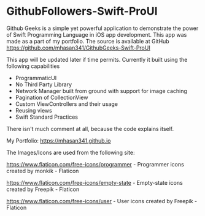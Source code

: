 # GithubFollowers-Swift-ProUI
Github Geeks is a simple yet powerful application to demonstrate the power of Swift Programming Language in iOS app development. This app was made as a part of my portfolio. The source is available at GitHub https://github.com/mhasan341/GithubGeeks-Swift-ProUI

This app will be updated later if time permits. Currently it built using the following capabilities

- ProgrammaticUI 
- No Third Party Library
- Network Manager built from ground with support for image caching
- Pagination of CollectionView
- Custom ViewControllers and their usage
- Reusing views
- Swift Standard Practices

There isn't much comment at all, because the code explains itself.

My Portfolio: https://mhasan341.github.io

The Images/Icons are used from the following site: 

https://www.flaticon.com/free-icons/programmer - Programmer icons created by monkik - Flaticon
    
https://www.flaticon.com/free-icons/empty-state - Empty-state icons created by Freepik - Flaticon
    
https://www.flaticon.com/free-icons/user - User icons created by Freepik - Flaticon
